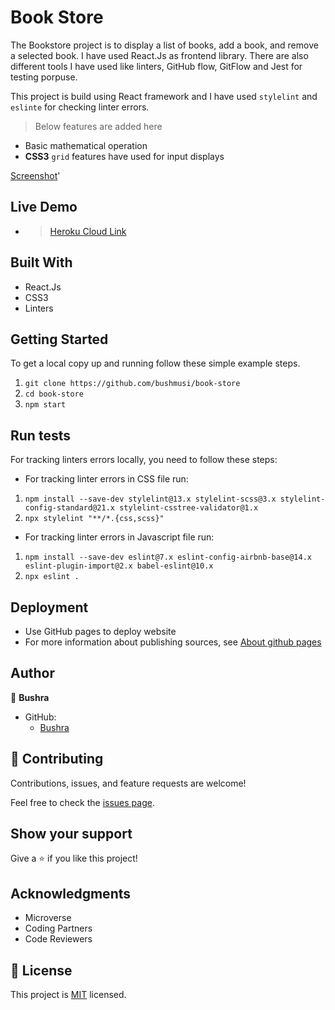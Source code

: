 # Book Store
The Bookstore project is to display a list of books, add a book, and remove a selected book. I have used React.Js as frontend library. There are also different tools I have used like linters, GitHub flow, GitFlow and Jest for testing porpuse.

This project is build using React framework and I have used `stylelint` and `eslinte` for checking linter errors.
> Below features are added here
- Basic mathematical operation
- **CSS3** `grid` features have used for input displays

[Screenshot](./app_screenshot.png)'
## Live Demo 
- > [Heroku Cloud Link](https://bushmusi-bookstore.herokuapp.com/)
## Built With

- React.Js
- CSS3
- Linters
## Getting Started
To get a local copy up and running follow these simple example steps.

1. `git clone https://github.com/bushmusi/book-store`
2. `cd book-store`
3. `npm start`

## Run tests

For tracking linters errors locally, you need to follow these steps:

- For tracking linter errors in CSS file run:

1. `npm install --save-dev stylelint@13.x stylelint-scss@3.x stylelint-config-standard@21.x stylelint-csstree-validator@1.x`
2. `npx stylelint "**/*.{css,scss}"`

- For tracking linter errors in Javascript file run:

1. `npm install --save-dev eslint@7.x eslint-config-airbnb-base@14.x eslint-plugin-import@2.x babel-eslint@10.x`
2. `npx eslint .`

## Deployment

- Use GitHub pages to deploy website
- For more information about publishing sources, see [About github pages](https://pages.github.com/)

## Author

👤 **Bushra**

- GitHub: 
    - [Bushra](https://www.github.com/bushmusi)

## 🤝 Contributing

Contributions, issues, and feature requests are welcome!

Feel free to check the [issues page](../../issues/).

## Show your support

Give a ⭐️ if you like this project!

## Acknowledgments

- Microverse 
- Coding Partners
- Code Reviewers

## 📝 License

This project is [MIT](./MIT.md) licensed.